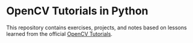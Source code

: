 # OpenCV Tutorials in Python

This repository contains exercises, projects, and notes based on lessons learned from the official [OpenCV Tutorials](https://docs.opencv.org/4.x/d6/d00/tutorial_py_root.html). 